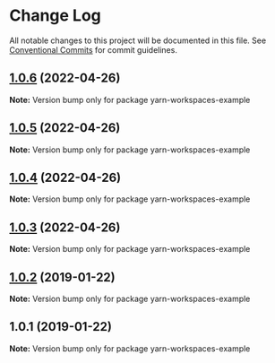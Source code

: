 # Change Log

All notable changes to this project will be documented in this file.
See [Conventional Commits](https://conventionalcommits.org) for commit guidelines.

## [1.0.6](https://github.com/alziqziq/yarn-workspaces-example/compare/v1.0.5...v1.0.6) (2022-04-26)

**Note:** Version bump only for package yarn-workspaces-example





## [1.0.5](https://github.com/alziqziq/yarn-workspaces-example/compare/v1.0.4...v1.0.5) (2022-04-26)

**Note:** Version bump only for package yarn-workspaces-example





## [1.0.4](https://github.com/alziqziq/yarn-workspaces-example/compare/v1.0.3...v1.0.4) (2022-04-26)

**Note:** Version bump only for package yarn-workspaces-example





## [1.0.3](https://github.com/alziqziq/yarn-workspaces-example/compare/v1.0.2...v1.0.3) (2022-04-26)

**Note:** Version bump only for package yarn-workspaces-example





## [1.0.2](https://github.com/benawad/yarn-workspaces-example/compare/v1.0.1...v1.0.2) (2019-01-22)

**Note:** Version bump only for package yarn-workspaces-example





## 1.0.1 (2019-01-22)

**Note:** Version bump only for package yarn-workspaces-example
